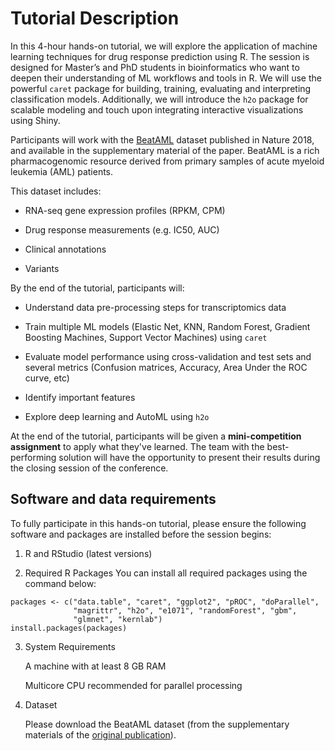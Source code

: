 # Tutorial Description

In this 4-hour hands-on tutorial, we will explore the application of machine learning techniques for drug response prediction using R. The session is designed for Master’s and PhD students in bioinformatics who want to deepen their understanding of ML workflows and tools in R. We will use the powerful `caret` package for building, training, evaluating and interpreting classification models. Additionally, we will introduce the `h2o` package for scalable modeling and touch upon integrating interactive visualizations using Shiny.

Participants will work with the [BeatAML](https://www.nature.com/articles/s41586-018-0623-z#Sec38) dataset published in Nature 2018, and available in the supplementary material of the paper. BeatAML is a rich pharmacogenomic resource derived from primary samples of acute myeloid leukemia (AML) patients.

This dataset includes:

-   RNA-seq gene expression profiles (RPKM, CPM)

-   Drug response measurements (e.g. IC50, AUC)

-   Clinical annotations

-   Variants

By the end of the tutorial, participants will:

-   Understand data pre-processing steps for transcriptomics data

-   Train multiple ML models (Elastic Net, KNN, Random Forest, Gradient Boosting Machines, Support Vector Machines) using `caret`

-   Evaluate model performance using cross-validation and test sets and several metrics (Confusion matrices, Accuracy, Area Under the ROC curve, etc)

-   Identify important features

-   Explore deep learning and AutoML using `h2o`

At the end of the tutorial, participants will be given a **mini-competition assignment** to apply what they've learned. The team with the best-performing solution will have the opportunity to present their results during the closing session of the conference.

## Software and data requirements

To fully participate in this hands-on tutorial, please ensure the following software and packages are installed before the session begins:

1.  R and RStudio (latest versions)

2.  Required R Packages You can install all required packages using the command below:

```{r}
packages <- c("data.table", "caret", "ggplot2", "pROC", "doParallel", 
              "magrittr", "h2o", "e1071", "randomForest", "gbm", 
              "glmnet", "kernlab")
install.packages(packages)
```

3.  System Requirements

    A machine with at least 8 GB RAM

    Multicore CPU recommended for parallel processing

4.  Dataset

    Please download the BeatAML dataset (from the supplementary materials of the [original publication](https://www.nature.com/articles/s41586-018-0623-z#Sec38)).
